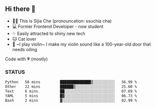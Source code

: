 ## Hi there 👋

- 🙋‍♀️ This is Sijia Che (pronouncation: ssuchia cha)
- 💻 Former Frontend Developer - now student
- ✨ Easily attracted to shiny new tech
- 🐱 Cat lover
- 🌟 ~I play violin~ I make my violin sound like a 100-year-old door that needs oiling

Code with 💗 (mostly)

### STATUS
<!--START_SECTION:waka-->

```txt
Python   50 mins         ██████████████▒░░░░░░░░░░   56.99 %
Other    22 mins         ██████▒░░░░░░░░░░░░░░░░░░   25.60 %
Text     6 mins          ██░░░░░░░░░░░░░░░░░░░░░░░   07.69 %
YAML     5 mins          █▓░░░░░░░░░░░░░░░░░░░░░░░   06.73 %
Bash     2 mins          ▓░░░░░░░░░░░░░░░░░░░░░░░░   02.99 %
```

<!--END_SECTION:waka-->
